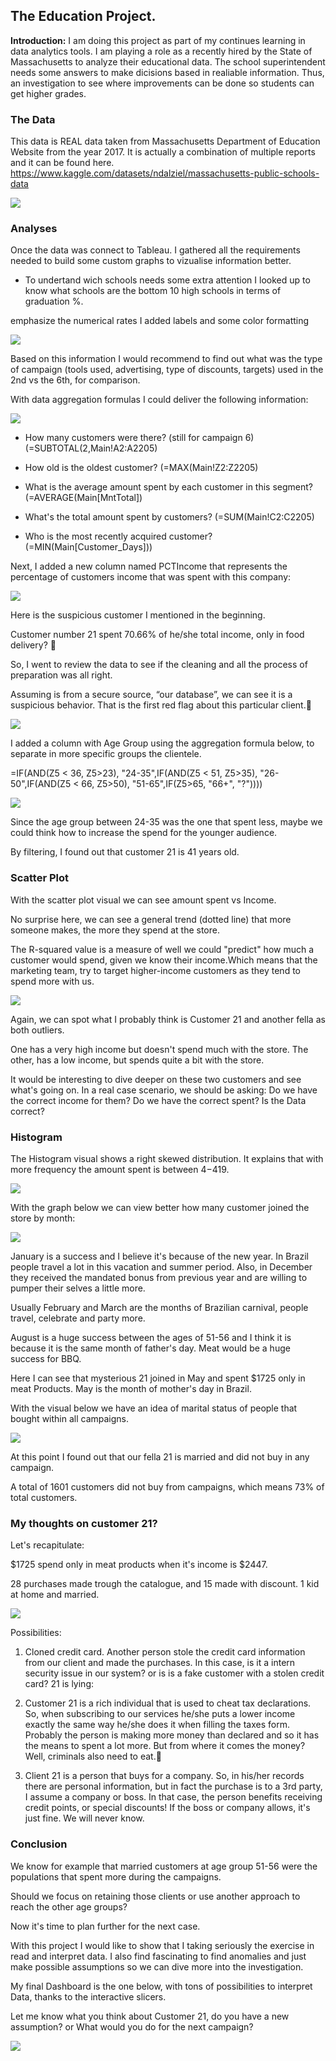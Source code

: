 ## The Education Project.

**Introduction:** I am doing this project as part of my continues learning in data analytics tools. I am playing a role as a recently hired by the State of Massachusetts to analyze their educational data. The school superintendent needs some answers to make dicisions based in realiable information. Thus, an investigation to see where improvements can be done so students can get higher grades.

###  The Data

This data is REAL data taken from Massachusetts Department of Education Website from the year 2017. It is actually a combination of multiple reports and it can be found here. https://www.kaggle.com/datasets/ndalziel/massachusetts-public-schools-data


<img src="[images/Students class GIF.gif?raw=true"/>

###  Analyses

Once the data was connect to Tableau. I gathered all the requirements needed to build some custom graphs to vizualise information better.

- To undertand wich schools needs some extra attention I looked up to know what schools are the bottom 10 high schools in terms of graduation %.

emphasize the numerical rates I added labels and some color formatting







<img src="images/1671479947875.png?raw=true"/>

Based on this information I would recommend to find out what was the type of campaign (tools used, advertising, type of discounts, targets) used in the 2nd vs the 6th, for comparison.

With data aggregation formulas I could deliver the following information:

<img src="images/1671480085486.png?raw=true"/>

- How many customers were there? (still for campaign 6)(=SUBTOTAL(2,Main!A2:A2205) 

- How old is the oldest customer? (=MAX(Main!Z2:Z2205)

- What is the average amount spent by each customer in this segment? (=AVERAGE(Main[MntTotal])

- What's the total amount spent by customers? (=SUM(Main!C2:C2205)

- Who is the most recently acquired customer? (=MIN(Main[Customer_Days]))

Next, I added a new column named PCTIncome that represents the percentage of customers income that was spent with this company:

<img src="images/1671480211950.png?raw=true"/>

Here is the suspicious customer I mentioned in the beginning.

Customer number 21 spent 70.66% of he/she total income, only in food delivery? 🤷

So, I went to review the data to see if the cleaning and all the process of preparation was all right.

Assuming is from a secure source, “our database”, we can see it is a suspicious behavior. That is the first red flag about this particular client.👀

<img src="images/1671480323824.gif?raw=true"/>

I added a column with Age Group using the aggregation formula below, to separate in more specific groups the clientele.

=IF(AND(Z5 < 36, Z5>23), "24-35",IF(AND(Z5 < 51, Z5>35), "26-50",IF(AND(Z5 < 66, Z5>50), "51-65",IF(Z5>65, "66+", "?"))))

<img src="images/1671480577769.png?raw=true"/>

Since the age group between 24-35 was the one that spent less, maybe we could think how to increase the spend for the younger audience.

By filtering, I found out that customer 21 is 41 years old.

###  Scatter Plot

With the scatter plot visual we can see amount spent vs Income.

No surprise here, we can see a general trend (dotted line) that more someone makes, the more they spend at the store.

The R-squared value is a measure of well we could "predict" how much a customer would spend, given we know their income.Which means that the marketing team, try to target higher-income customers as they tend to spend more with us.

<img src="images/1671480424660.png?raw=true"/>


Again, we can spot what I probably think is Customer 21 and another fella as both outliers.

One has a very high income but doesn't spend much with the store. The other, has a low income, but spends quite a bit with the store.

It would be interesting to dive deeper on these two customers and see what's going on. In a real case scenario, we should be asking: Do we have the correct income for them? Do we have the correct spent? Is the Data correct?

###  Histogram

The Histogram visual shows a right skewed distribution. It explains that with more frequency the amount spent is between $4 -$419.

<img src="images/1671483068455.png?raw=true"/>

With the graph below we can view better how many customer joined the store by month:

<img src="images/1671483132209.png?raw=true"/>


January is a success and I believe it's because of the new year. In Brazil people travel a lot in this vacation and summer period. Also, in December they received the mandated bonus from previous year and are willing to pumper their selves a little more.


Usually February and March are the months of Brazilian carnival, people travel, celebrate and party more.

August is a huge success between the ages of 51-56 and I think it is because it is the same month of father's day. Meat would be a huge success for BBQ.

Here I can see that mysterious 21 joined in May and spent $1725 only in meat Products. May is the month of mother's day in Brazil.

With the visual below we have an idea of marital status of people that bought within all campaigns.

<img src="images/1671484277886.png?raw=true"/>

At this point I found out that our fella 21 is married and did not buy in any campaign.

A total of 1601 customers did not buy from campaigns, which means 73% of total customers.

###  My thoughts on customer 21?

Let's recapitulate:

$1725 spend only in meat products when it's income is $2447.

28 purchases made trough the catalogue, and 15 made with discount. 1 kid at home and married.

<img src="images/1671484565591.jpg?raw=true"/>

Possibilities:

1. Cloned credit card.
Another person stole the credit card information from our client and made the purchases. In this case, is it a intern security issue in our system? or is is a fake customer with a stolen credit card?
21 is lying:

2. Customer 21 is a rich individual that is used to cheat tax declarations. So, when subscribing to our services he/she puts a lower income exactly the same way he/she does it when filling the taxes form.
Probably the person is making more money than declared and so it has the means to spent a lot more. But from where it comes the money? Well, criminals also need to eat.🍕

3. Client 21 is a person that buys for a company.
So, in his/her records there are personal information, but in fact the purchase is to a 3rd party, I assume a company or boss. In that case, the person benefits receiving credit points, or special discounts! If the boss or company allows, it's just fine. We will never know.

###  Conclusion

We know for example that married customers at age group 51-56 were the populations that spent more during the campaigns.

Should we focus on retaining those clients or use another approach to reach the other age groups?


Now it's time to plan further for the next case.


With this project I would like to show that I taking seriously the exercise in read and interpret data. I also find fascinating to find anomalies and just make possible assumptions so we can dive more into the investigation.


My final Dashboard is the one below, with tons of possibilities to interpret Data, thanks to the interactive slicers.


Let me know what you think about Customer 21, do you have a new assumption?
or
What would you do for the next campaign?

<img src="images/1671485411500.png?raw=true"/>


